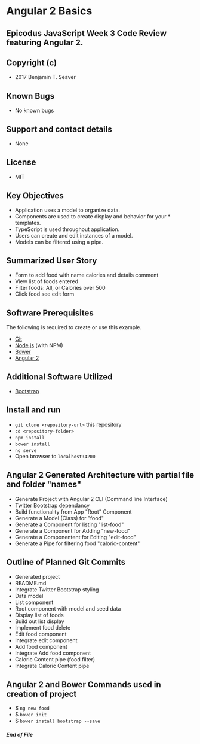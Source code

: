 # Angular 2 Basics

## Epicodus JavaScript Week 3 Code Review featuring Angular 2.

## Copyright (c)
* 2017 Benjamin T. Seaver

## Known Bugs
* No known bugs

## Support and contact details
* None

## License
* MIT

## Key Objectives
* Application uses a model to organize data.
* Components are used to create display and behavior for your * templates.
* TypeScript is used throughout application.
* Users can create and edit instances of a model.
* Models can be filtered using a pipe.

## Summarized User Story
* Form to add food with name calories and details comment
* View list of foods entered
* Filter foods: All, or Calories over 500
* Click food see edit form

## Software Prerequisites
The following is required to create or use this example.

* [Git](https://git-scm.com/)
* [Node.js](https://nodejs.org/) (with NPM)
* [Bower](https://bower.io/)
* [Angular 2](https://www.npmjs.com/package/angular2-cli)

## Additional Software Utilized
* [Bootstrap](http://getbootstrap.com/)

## Install and run
* `git clone <repository-url>` this repository
* `cd <repository-folder>`
* `npm install`
* `bower install`
* `ng serve`
* Open browser to `localhost:4200`

## Angular 2 Generated Architecture with partial file and folder "names"
* Generate Project with Angular 2 CLI (Command line Interface)
* Twitter Bootstrap dependancy
* Build functionality from App "Root" Component
* Generate a Model (Class) for "food"
* Generate a Component for listing "list-food"
* Generate a Component for Adding "new-food"
* Generate a Componentent for Editing "edit-food"
* Generate a Pipe for filtering food "caloric-content"


## Outline of Planned Git Commits
* Generated project
* README.md
* Integrate Twitter Bootstrap styling
* Data model
* List component
* Root component with model and seed data
* Display list of foods
* Build out list display
* Implement food delete
* Edit food component
* Integrate edit component
* Add food component
* Integrate Add food component
* Caloric Content pipe (food filter)
* Integrate Caloric Content pipe

## Angular 2 and Bower Commands used in creation of project
* $ `ng new food`
* $ `bower init`
* $ `bower install bootstrap --save`



##### End of File
